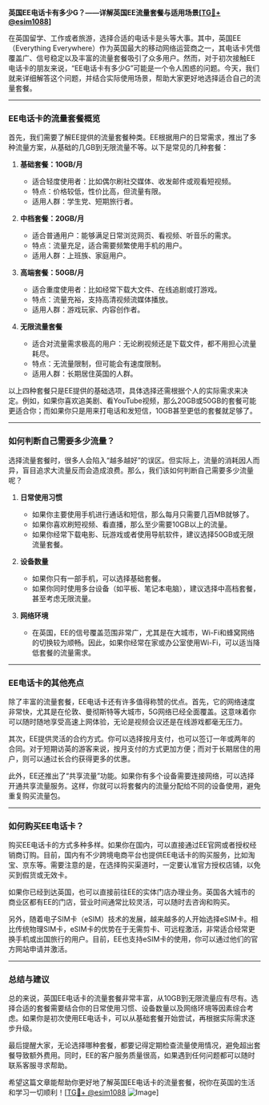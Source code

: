 **英国EE电话卡有多少G？——详解英国EE流量套餐与适用场景[[TG💪+ @esim1088](https://t.me/s/esim1088)]**

在英国留学、工作或者旅游，选择合适的电话卡是头等大事。其中，英国EE（Everything Everywhere）作为英国最大的移动网络运营商之一，其电话卡凭借覆盖广、信号稳定以及丰富的流量套餐吸引了众多用户。然而，对于初次接触EE电话卡的朋友来说，“EE电话卡有多少G”可能是一个令人困惑的问题。今天，我们就来详细解答这个问题，并结合实际使用场景，帮助大家更好地选择适合自己的流量套餐。

---

### **EE电话卡的流量套餐概览**

首先，我们需要了解EE提供的流量套餐种类。EE根据用户的日常需求，推出了多种流量方案，从基础的几GB到无限流量不等。以下是常见的几种套餐：

1. **基础套餐：10GB/月**
   - 适合轻度使用者：比如偶尔刷社交媒体、收发邮件或观看短视频。
   - 特点：价格较低，性价比高，但流量有限。
   - 适用人群：学生党、短期旅行者。

2. **中档套餐：20GB/月**
   - 适合普通用户：能够满足日常浏览网页、看视频、听音乐的需求。
   - 特点：流量充足，适合需要频繁使用手机的用户。
   - 适用人群：上班族、家庭用户。

3. **高端套餐：50GB/月**
   - 适合重度使用者：比如经常下载大文件、在线追剧或打游戏。
   - 特点：流量充裕，支持高清视频流媒体播放。
   - 适用人群：游戏玩家、内容创作者。

4. **无限流量套餐**
   - 适合对流量需求极高的用户：无论刷视频还是下载文件，都不用担心流量耗尽。
   - 特点：无流量限制，但可能会有速度限制。
   - 适用人群：长期居住英国的人群。

以上四种套餐只是EE提供的基础选项，具体选择还需根据个人的实际需求来决定。例如，如果你喜欢追美剧、看YouTube视频，那么20GB或50GB的套餐可能更适合你；而如果你只是用来打电话和发短信，10GB甚至更低的套餐就足够了。

---

### **如何判断自己需要多少流量？**

选择流量套餐时，很多人会陷入“越多越好”的误区。但实际上，流量的消耗因人而异，盲目追求大流量反而会造成浪费。那么，我们该如何判断自己需要多少流量呢？

1. **日常使用习惯**
   - 如果你主要使用手机进行通话和短信，那么每月只需要几百MB就够了。
   - 如果你喜欢刷短视频、看直播，那么至少需要10GB以上的流量。
   - 如果你经常下载电影、玩游戏或者使用导航软件，建议选择50GB或无限流量套餐。

2. **设备数量**
   - 如果你只有一部手机，可以选择基础套餐。
   - 如果你同时使用多台设备（如平板、笔记本电脑），建议选择中高档套餐，甚至考虑无限流量。

3. **网络环境**
   - 在英国，EE的信号覆盖范围非常广，尤其是在大城市，Wi-Fi和蜂窝网络的切换较为顺畅。因此，如果你经常在家或办公室使用Wi-Fi，可以适当降低套餐的流量需求。

---

### **EE电话卡的其他亮点**

除了丰富的流量套餐，EE电话卡还有许多值得称赞的优点。首先，它的网络速度非常快，尤其是在伦敦、曼彻斯特等大城市，5G网络已经全面覆盖。这意味着你可以随时随地享受高速上网体验，无论是视频会议还是在线游戏都毫无压力。

其次，EE提供灵活的合约方式。你可以选择按月支付，也可以签订一年或两年的合同。对于短期访英的游客来说，按月支付的方式更加方便；而对于长期居住的用户，则可以通过长合约获得更多的优惠。

此外，EE还推出了“共享流量”功能。如果你有多个设备需要连接网络，可以选择开通共享流量服务。这样，你就可以将套餐内的流量分配给不同的设备使用，避免重复购买流量包。

---

### **如何购买EE电话卡？**

购买EE电话卡的方式多种多样。如果你在国内，可以直接通过EE官网或者授权经销商订购。目前，国内有不少跨境电商平台也提供EE电话卡的购买服务，比如淘宝、京东等。需要注意的是，在选择购买渠道时，一定要认准官方授权店铺，以免买到假货或无效卡。

如果你已经到达英国，也可以直接前往EE的实体门店办理业务。英国各大城市的商业区都有EE的门店，营业时间通常比较灵活，可以随时去咨询和购买。

另外，随着电子SIM卡（eSIM）技术的发展，越来越多的人开始选择eSIM卡。相比传统物理SIM卡，eSIM卡的优势在于无需剪卡、可远程激活，非常适合经常更换手机或出国旅行的用户。目前，EE也支持eSIM卡的使用，你可以通过他们的官方网站申请并激活。

---

### **总结与建议**

总的来说，英国EE电话卡的流量套餐非常丰富，从10GB到无限流量应有尽有。选择合适的套餐需要结合你的日常使用习惯、设备数量以及网络环境等因素综合考虑。如果你是初次使用EE电话卡，可以从基础套餐开始尝试，再根据实际需求逐步升级。

最后提醒大家，无论选择哪种套餐，都要记得定期检查流量使用情况，避免超出套餐导致额外费用。同时，EE的客户服务质量很高，如果遇到任何问题都可以随时联系客服寻求帮助。

希望这篇文章能帮助你更好地了解英国EE电话卡的流量套餐，祝你在英国的生活和学习一切顺利！[[TG💪+ @esim1088](https://t.me/s/esim1088) ![Image](https://i.postimg.cc/4NQfJmqS/Snipaste-2025-05-13-00-14-12.png)]